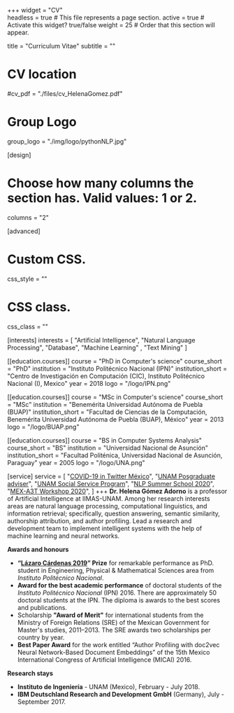 +++
widget = "CV"  
headless = true  # This file represents a page section.
active = true  # Activate this widget? true/false
weight = 25  # Order that this section will appear.

title = "Curriculum Vitae"
subtitle = ""

# CV location
#cv_pdf = "./files/cv_HelenaGomez.pdf"

# Group Logo
group_logo = "./img/logo/pythonNLP.jpg"

[design]
  # Choose how many columns the section has. Valid values: 1 or 2.
  columns = "2"

[advanced]
 # Custom CSS. 
 css_style = ""
 
 # CSS class.
 css_class = ""
 

[interests]
  interests = [
    "Artificial Intelligence",
    "Natural Language Processing",
    "Database",
    "Machine Learning" ,
    "Text Mining"
  ]
 

[[education.courses]]
  course = "PhD in Computer's science"
  course_short = "PhD"
  institution = "Instituto Politécnico Nacional (IPN)"
  institution_short = "Centro de Investigación en Computación (CIC), Instituto Politécnico Nacional (I), Mexico"
  year = 2018
  logo = "/logo/IPN.png"

[[education.courses]]
  course = "MSc in Computer's science"
  course_short = "MSc"
  institution = "Benemérita Universidad Autónoma de Puebla (BUAP)"
  institution_short = "Facultad de Ciencias de la Computación, Benemérita Universidad Autónoma de Puebla (BUAP), México"
  year = 2013
  logo = "/logo/BUAP.png"
 

[[education.courses]]
  course = "BS in Computer Systems Analysis"
  course_short = "BS"
  institution = "Universidad Nacional de Asunción"
  institution_short = "Facultad Politénica, Universidad Nacional de Asunción, Paraguay"
  year = 2005
  logo = "/logo/UNA.png"

[service]
  service = [
    "[COVID-19 in Twitter México]( http://www.miopers.unam.mx/covid/#/)",
    "[UNAM Posgraduate adviser]( http://www.mcc.unam.mx/tutoresarea.php)",
    "[UNAM Social Service Program](https://www.siass.unam.mx/)",
    "[NLP Summer School 2020](https://ampln.github.io/escuelaverano2020/)",
    "[MEX-A3T Workshop 2020](https://sites.google.com/view/mex-a3t/home?authuser=0)",
  ]
+++
**Dr. Helena Gómez Adorno** is a professor of Artificial Intelligence at IIMAS-UNAM. Among her research interests areas are natural language processing, computational linguistics, and information retrieval; specifically, question answering, semantic similarity, authorship attribution, and author profiling. Lead a research and development team to implement intelligent systems with the help of machine learning and neural networks.

**Awards and honours**

-  **“[Lázaro Cárdenas 2019](https://issuu.com/ipn85/docs/gaceta_quincenal_1485)” Prize** for remarkable performance as PhD. student in Engineering,
Physical & Mathematical Sciences area from *Instituto Politécnico Nacional*.
-  **Award for the best academic performance** of doctoral students of the *Instituto Politécnico Nacional* (IPN) 2016. There are approximately 50 doctoral students at the IPN. The diploma is awards to the best scores and publications.
-  Scholarship **"Award of Merit"** for international students from the Ministry of Foreign Relations (SRE) of the Mexican Government for Master's studies, 2011–2013. The SRE awards two scholarships per country by year.
-  **Best Paper Award** for the work entitled “Author Profiling with doc2vec Neural Network-Based Document Embeddings” of the 15th Mexico International Congress of Artificial Intelligence (MICAI) 2016.

**Research stays**

-  **Instituto de Ingeniería** - UNAM (Mexico), February - July 2018.
-  **IBM Deutschland Research and Development GmbH** (Germany), July - September 2017.
